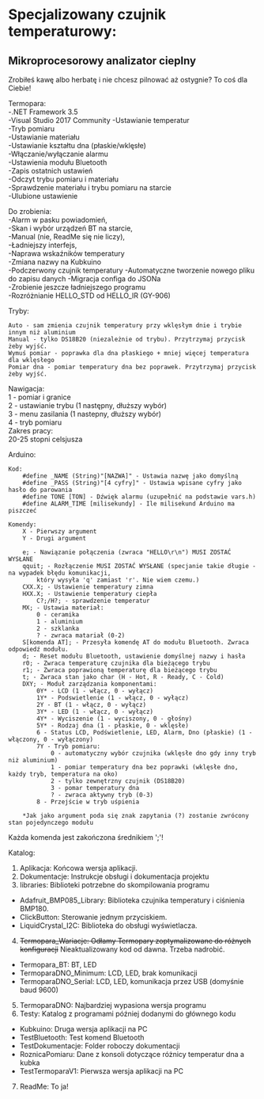 # Specjalizowany czujnik temperaturowy:
## Mikroprocesorowy analizator cieplny

Zrobiłeś kawę albo herbatę i nie chcesz pilnować aż ostygnie? To coś dla Ciebie!

Termopara:  
	-.NET Framework 3.5  
	-Visual Studio 2017 Community
	-Ustawianie temperatur  
	-Tryb pomiaru  
	-Ustawianie materiału  
	-Ustawianie kształtu dna (płaskie/wklęsłe)  
	-Włączanie/wyłączanie alarmu  
	-Ustawienia modułu Bluetooth  
	-Zapis ostatnich ustawień  
	-Odczyt trybu pomiaru i materiału  
	-Sprawdzenie materiału i trybu pomiaru na starcie  
	-Ulubione ustawienie  
  
Do zrobienia:  
	-Alarm w pasku powiadomień,  
	-Skan i wybór urządzeń BT na starcie,  
	-Manual (nie, ReadMe się nie liczy),  
	-Ładniejszy interfejs,  
	-Naprawa wskaźników temperatury  
	-Zmiana nazwy na Kubkuino  
	-Podczerwony czujnik temperatury
	-Automatyczne tworzenie nowego pliku do zapisu danych
	-Migracja configa do JSONa  
	-Zrobienie jeszcze ładniejszego programu  
	-Rozróżnianie HELLO_STD od HELLO_IR (GY-906)
  
Tryby:  

	Auto - sam zmienia czujnik temperatury przy wklęsłym dnie i trybie innym niż aluminium  
	Manual - tylko DS18B20 (niezależnie od trybu). Przytrzymaj przycisk żeby wyjść.  
	Wymuś pomiar - poprawka dla dna płaskiego + mniej więcej temperatura dla wklęsłego  
	Pomiar dna - pomiar temperatury dna bez poprawek. Przytrzymaj przycisk żeby wyjść.  
  
Nawigacja:  
	1 - pomiar i granice  
	2 - ustawianie trybu (1 następny, dłuższy wybór)  
	3 - menu zasilania (1 nastepny, dłuższy wybór)  
	4 - tryb pomiaru  
Zakres pracy:  
	20-25 stopni celsjusza
	
Arduino:  
  
	Kod:  
		#define _NAME (String)"[NAZWA]" - Ustawia nazwę jako domyślną  
		#define _PASS (String)"[4 cyfry]" - Ustawia wpisane cyfry jako hasło do parowania  
		#define TONE [TON] - Dźwięk alarmu (uzupełnić na podstawie vars.h)  
		#define ALARM_TIME [milisekundy] - Ile milisekund Arduino ma piszczeć  
  
	Komendy:  
		X - Pierwszy argument  
		Y - Drugi argument  
  
		e; - Nawiązanie połączenia (zwraca "HELLO\r\n") MUSI ZOSTAĆ WYSŁANE  
		qquit; - Rozłączenie MUSI ZOSTAĆ WYSŁANE (specjanie takie długie - na wypadek błędu komunikacji,  
			który wysyła 'q' zamiast 'r'. Nie wiem czemu.)  
		CXX.X; - Ustawienie temperatury zimna  
		HXX.X; - Ustawienie temperatury ciepła  
			C?;/H?; - sprawdzenie temperatur  
		MX; - Ustawia materiał:  
			0 - ceramika  
			1 - aluminium  
			2 - szklanka  
			? - zwraca matariał (0-2)  
		S[komenda AT]; - Przesyła komendę AT do modułu Bluetooth. Zwraca odpowiedź modułu.  
		d; - Reset modułu Bluetooth, ustawienie domyślnej nazwy i hasła  
		r0; - Zwraca temperaturę czujnika dla bieżącego trybu  
		r1; - Zwraca poprawioną temperaturę dla bieżącego trybu  
		t; - Zwraca stan jako char (H - Hot, R - Ready, C - Cold)  
		DXY; - Moduł zarządzania komponentami:  
			0Y* - LCD (1 - włącz, 0 - wyłącz)  
			1Y* - Podswietlenie (1 - włącz, 0 - wyłącz)  
			2Y - BT (1 - włącz, 0 - wyłącz)  
			3Y* - LED (1 - włącz, 0 - wyłącz)  
			4Y* - Wyciszenie (1 - wyciszony, 0 - głośny)  
			5Y* - Rodzaj dna (1 - płaskie, 0 - wklęsłe)  
			6 - Status LCD, Podświetlenie, LED, Alarm, Dno (płaskie) (1 - włączony, 0 - wyłączony)  
			7Y - Tryb pomiaru:  
				0 - automatyczny wybór czujnika (wklęsłe dno gdy inny tryb niż aluminium)  
				1 - pomiar temperatury dna bez poprawki (wklęsłe dno, każdy tryb, temperatura na oko)  
				2 - tylko zewnętrzny czujnik (DS18B20)  
				3 - pomar temperatury dna  
				? - zwraca aktywny tryb (0-3)  
			8 - Przejście w tryb uśpienia  
  
		*Jak jako argument poda się znak zapytania (?) zostanie zwrócony stan pojedynczego modułu  
  
Każda komenda jest zakończona średnikiem ';'!  

Katalog:  
1. Aplikacja: Końcowa wersja aplikacji.  
2. Dokumentacje: Instrukcje obsługi i dokumentacja projektu  
3. libraries: Biblioteki potrzebne do skompilowania programu  
  * Adafruit_BMP085_Library: Biblioteka czujnika temperatury i ciśnienia BMP180.  
  * ClickButton: Sterowanie jednym przyciskiem.  
  * LiquidCrystal_I2C: Biblioteka do obsługi wyświetlacza.  
4. ~~Termopara_Wariacje: Odłamy Termopary zoptymalizowane do różnych konfiguracji~~
	Nieaktualizowany kod od dawna. Trzeba nadrobić.  
  * Termopara_BT: BT, LED  
  * TermoparaDNO_Minimum: LCD, LED, brak komunikacji  
  * TermoparaDNO_Serial: LCD, LED, komunikacja przez USB (domyśnie baud 9600)  
5. TermoparaDNO: Najbardziej wypasiona wersja programu  
6. Testy: Katalog z programami później dodanymi do głównego kodu 
  * Kubkuino: Druga wersja aplikacji na PC   
  * TestBluetooth: Test komend Bluetooth  
  * TestDokumentacje: Folder roboczy dokumentacji  
  * RoznicaPomiaru: Dane z konsoli dotyczące różnicy temperatur dna a kubka  
  * TestTermoparaV1: Pierwsza wersja aplikacji na PC  
7. ReadMe: To ja!
